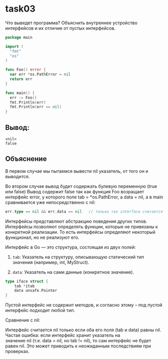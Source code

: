 # task03

Что выведет программа?
Объяснить внутреннее устройство интерфейсов и их отличие от пустых интерфейсов.

```go
package main

import (
  "fmt"
  "os"
)

func Foo() error {
  var err *os.PathError = nil
  return err
}

func main() {
  err := Foo()
  fmt.Println(err)
  fmt.Println(err == nil)
}
```

## Вывод:
```
<nil>
false
```

## Объяснение

В первом случае мы пытаемся вывести nil указатель, от того он и выводится.

Во втором случае вывод будет содержать булевую переменную (true или false)
Вывод содержит false так как функция Foo возращает интерфейс error, у которого поле tab = *os.PathError, а data = nil, а в main сравнивается уже непосредственно с nil:
```go
err.type == nil && err.data == nil   // только так interface считается nil
```

Интерфейсы представляют абстракцию поведения других типов. Интерфейсы позволяют определять функции, которые не привязаны к конкретной реализации. То есть интерфейсы определяют некоторый функционал, но не реализуют его.

Интерфейс в Go — это структура, состоящая из двух полей:

1. `tab`: Указатель на структуру, описывающую статический тип значения (например, int, MyStruct).
    
2. `data`: Указатель на сами данные (конкретное значение).

```go
type iface struct {
    tab *itab 
    data unsafe.Pointer
}
```

Пустой интерфейс не содержит методов, и согласно этому – под пустой интерфейс
подходит любой тип.

Сравнение с nil:

Интерфейс считается nil только если оба его поля (tab и data) равны nil. Частая ошибка: если интерфейс хранит указатель на значение nil (т.е. data = nil, но tab != nil), то сам интерфейс не будет равен nil. Это может приводить к неожиданным последствиям при проверках.